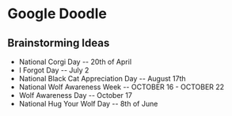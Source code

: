 # Google Doodle

## Brainstorming Ideas

* National Corgi Day -- 20th of April
* I Forgot Day -- July 2	
* National Black Cat Appreciation Day -- August 17th
* National Wolf Awareness Week -- OCTOBER 16 - OCTOBER 22
* Wolf Awareness Day -- October 17
* National Hug Your Wolf Day -- 8th of June